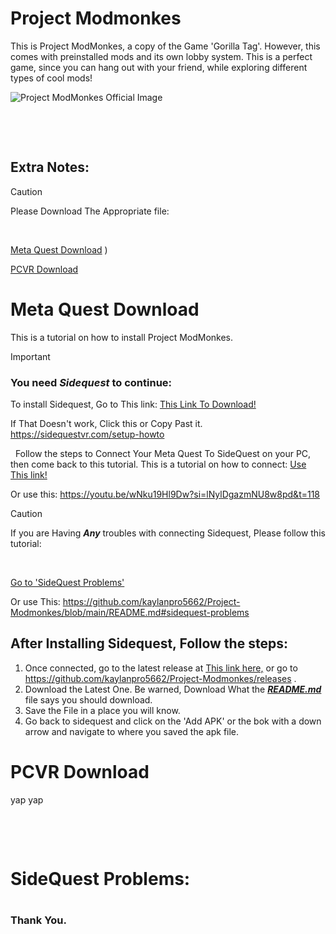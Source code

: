 # Project Modmonkes
This is Project ModMonkes, a copy of the Game 'Gorilla Tag'. However, this comes with preinstalled mods and its own lobby system. This is a perfect game, since you can hang out with your friend, while exploring different types of cool mods!


![Project ModMonkes Official Image](https://github.com/user-attachments/assets/c95a9bc7-715b-4beb-b9af-fca66f22115c)

 

 


## Extra Notes:
>[!CAUTION]
>Please Download The Appropriate file:
>
>
> 
>
>
> [Meta Quest Download](https://github.com/kaylanpro5662/Project-Modmonkes/blob/main/README.md#meta-quest-download)
) <!-- This is the Meta Quest Download. -->
>
> [PCVR Download](https://github.com/kaylanpro5662/Project-Modmonkes/blob/main/README.md#pcvr-download) <!-- This is The PCVR Downlaod. -->


# Meta Quest Download
This is a tutorial on how to install Project ModMonkes.

>[!IMPORTANT]
> ### You need **_Sidequest_** to continue:
> To install Sidequest, Go to This link:
> [This Link To Download!](https://sidequestvr.com/setup-howto)
>
> If That Doesn't work, Click this or Copy Past it.
> https://sidequestvr.com/setup-howto
>
> 
> Follow the steps to Connect Your Meta Quest To SideQuest on your PC, then come back to this tutorial. This is a tutorial on how to connect:
> [Use This link!](https://youtu.be/wNku19Hl9Dw?si=lNylDgazmNU8w8pd&t=118)
>
> Or use this:
> https://youtu.be/wNku19Hl9Dw?si=lNylDgazmNU8w8pd&t=118

>[!CAUTION]
> If you are Having **_Any_** troubles with connecting Sidequest, Please follow this tutorial:
>
> 
>
> [Go to 'SideQuest Problems'](https://github.com/kaylanpro5662/Project-Modmonkes/blob/main/README.md#sidequest-problems)
>
> Or use This: https://github.com/kaylanpro5662/Project-Modmonkes/blob/main/README.md#sidequest-problems


## After Installing Sidequest, Follow the steps:

1.  Once connected, go to the latest release at [This link here,](https://github.com/kaylanpro5662/Project-Modmonkes/releases) or go to https://github.com/kaylanpro5662/Project-Modmonkes/releases .
2.  Download the Latest One. Be warned, Download What the [**_README.md_**](https://github.com/kaylanpro5662/Project-Modmonkes/blob/main/README.md) file says you should download.
3.  Save the File in a place you will know.
4.  Go back to sidequest and click on the 'Add APK' or the bok with a down arrow and navigate to where you saved the apk file.





# PCVR Download
yap yap

 

 

# SideQuest Problems:
# <!-- This is the Heading. Im skibidi -->

### Thank You.
